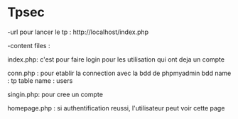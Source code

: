 # Tpsec
-url pour lancer le tp :
http://localhost/index.php

-content files :

index.php: c'est pour faire login pour les utilisation qui ont deja un compte

conn.php : pour etablir la connection avec la bdd de phpmyadmin 
bdd name : tp
table name : users

singin.php: pour cree un compte

homepage.php : si authentification reussi, l'utilisateur peut voir cette page

